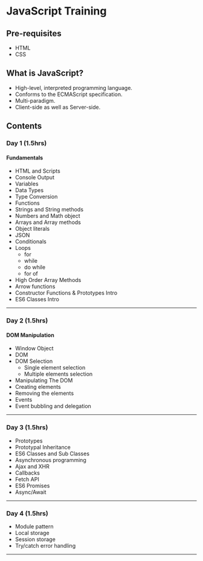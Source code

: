 # JavaScript Training

## Pre-requisites

* HTML
* CSS

## What is JavaScript?

* High-level, interpreted programming language.
* Conforms to the ECMAScript specification.
* Multi-paradigm.
* Client-side as well as Server-side.

## Contents

### Day 1 (1.5hrs)

#### Fundamentals

* HTML and Scripts
* Console Output
* Variables
* Data Types
* Type Conversion
* Functions
* Strings and String methods
* Numbers and Math object
* Arrays and Array methods
* Object literals
* JSON
* Conditionals
* Loops
  * for
  * while
  * do while
  * for of
* High Order Array Methods
* Arrow functions
* Constructor Functions & Prototypes Intro
* ES6 Classes Intro

---

### Day 2 (1.5hrs)

#### DOM Manipulation

* Window Object
* DOM
* DOM Selection
  * Single element selection
  * Multiple elements selection
* Manipulating The DOM
* Creating elements
* Removing the elements
* Events
* Event bubbling and delegation

---

### Day 3 (1.5hrs)

* Prototypes
* Prototypal Inheritance
* ES6 Classes and Sub Classes
* Asynchronous programming
* Ajax and XHR
* Callbacks
* Fetch API
* ES6 Promises
* Async/Await

---

### Day 4 (1.5hrs)

* Module pattern
* Local storage
* Session storage
* Try/catch error handling

---
